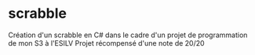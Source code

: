 # scrabble
Création d'un scrabble en C# dans le cadre d'un projet de programmation de mon S3 à l'ESILV
Projet récompensé d'une note de 20/20
